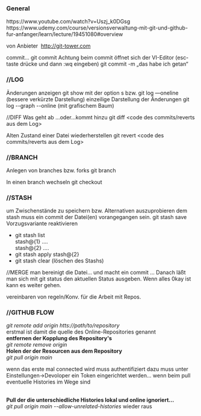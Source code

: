 <h3>General</h3>
https://www.youtube.com/watch?v=Uszj_k0DGsg
https://www.udemy.com/course/versionsverwaltung-mit-git-und-github-fur-anfanger/learn/lecture/19451080#overview


von Anbieter  http://git-tower.com

commit…
git commit <file>
Achtung beim commit öffnet sich der VI-Editor (esc-taste drücke und dann :wq eingeben)
git commit  -m „das habe ich getan“ <file>

<h3>//LOG</h3> 
Änderungen anzeigen
git show 
mit der option s 
bzw. 
git log —oneline (bessere verkürzte Darstellung) 
einzeilige Darstellung der Änderungen
git log --graph --online (mit grafischem Baum)

//DIFF
Was geht ab …oder…kommt hinzu 
git diff <code des commits/reverts aus dem Log>

Alten Zustand einer Datei wiederherstellen 
git revert <code des commits/reverts aus dem Log>

<h3>//BRANCH</h3>
Anlegen von branches bzw. forks
git branch  <name>

In einen branch wechseln
git checkout <name>
  
<h3>//STASH</h3>
um Zwischenstände zu speichern bzw. Alternativen auszuprobieren
dem stash muss ein commit der Datei(en) vorangegangen sein.
git stash save <name> 
Vorzugsvariante reaktivieren
<ul><li>git stash list
<br>stash@{1} ….
<br>stash@{2} ….
  </li>
  <li>git stash apply stash@{2}</li>
  <li>git stash clear (löschen des Stashs)</li></ul>

//MERGE
man bereinigt die Datei… und macht ein commit …
Danach läßt man sich mit git status den aktuellen Status ausgeben.
Wenn alles 0kay ist kann es weiter gehen.

vereinbaren von regeln/Konv. für die Arbeit mit Repos.
<h3>//GITHUB FLOW</h3>
<i>git remote add origin htts://path/to/repository</i>
<br>erstmal ist damit die quelle des Online-Repositories
genannt 
<br><b>entfernen der Kopplung des Repository's</b>
<br><i>git remote remove origin </i>
<br><b>Holen der der Resourcen aus dem Repository</b>
<br><i>git pull origin main</i>
<p>wenn das erste mal connected wird muss authentifiziert 
dazu muss unter Einstellungen->Devoloper ein Token eingerichtet werden...
wenn beim pull eventuelle Histories im Wege sind
</p>
<br><b>Pull der die unterschiedliche Histories lokal und online ignoriert...</b>
<br><i>git pull origin main --allow-unrelated-histories</i>
wieder raus

